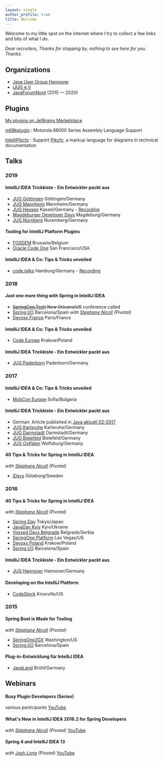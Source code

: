 ```yaml
---
layout: single
author_profile: true
title: Welcome
---
```


Welcome to my little spot on the internet where I try to collect a few links and bits of what I do.

_Dear recruiters, Thanks for stopping by, nothing to see here for you. Thanks._

## Organizations

* [Java User Group Hannover](https://www.meetup.com/de-DE/Java-User-Group-Hannover/)
* [iJUG e.V](https://ijug.eu)
* [JavaForumNord](https://javaforumnord.de) (2015 — 2020)

## Plugins
                
[My plugins on JetBrains Marketplace](https://plugins.jetbrains.com/author/b8a90434-247c-41b0-983d-fc50e93e3209)

[m68kplugin](https://github.com/YannCebron/m68kplugin)
: Motorola 68000 Series Assembly Language Support

[IntelliPikchr](https://github.com/YannCebron/IntelliPikchr)
: Support [Pikchr](https://pikchr.org), a markup language for diagrams in technical documentation                   

## Talks

### 2019

#### IntelliJ IDEA Trickkiste - Ein Entwickler packt aus

* [JUG Göttingen](http://java.de/roller/blog/page/stammtisch_goettingen) Göttingen/Germany
* [JUG Mannheim](http://www.majug.de/) Mannheim/Germany
* [JUG Hessen](https://www.jugh.de) Kassel/Germany - [Recording](https://www.youtube.com/watch?v=56nRtrmwdrE)
* [Magdeburger Developer Days](https://www.md-devdays.de/) Magdeburg/Germany
* [JUG Nürnberg](https://www.meetup.com/de-DE/JUG-Nurnberg/) Nuremberg/Germany

#### Tooling for IntelliJ Platform Plugins

* [FOSDEM](https://fosdem.org/2019/) Brussels/Belgium
* [Oracle Code One](https://www.oracle.com/code-one/) San Francisco/USA

#### IntelliJ IDEA & Co: Tips & Tricks unveiled

* [code.talks](https://www.codetalks.com/) Hamburg/Germany - [Recording](https://www.youtube.com/watch?v=M0Ar4O90jYM)

### 2018

#### Just one more thing with Spring in IntelliJ IDEA

* ~~[SpringCon.Tech](http://springcon.tech) New Orleans/US~~ conference called
* [Spring I/O](http://springio.net) Barcelona/Spain _with [Stéphane Nicoll](http://twitter.com/snicoll) (Pivotal)_
* [Devoxx France](http://devoxx.fr) Paris/France

#### IntelliJ IDEA & Co: Tips & Tricks unveiled

* [Code Europe](https://www.codeeurope.pl/en) Krakow/Poland

#### IntelliJ IDEA Trickkiste - Ein Entwickler packt aus

* [JUG Paderborn](https://jug-pb.gitlab.io) Paderborn/Germany

### 2017

#### IntelliJ IDEA & Co: Tips & Tricks unveiled

* [MobCon Europe](https://mobcon.com) Sofia/Bulgaria

#### IntelliJ IDEA Trickkiste - Ein Entwickler packt aus

* German: Article published in [Java aktuell 02-2017](https://drive.google.com/open?id=0BxhUUrkoZ7keTV9sSXJDUXRuUWM)
* [JUG Karlsruhe](http://jug-karlsruhe.de) Karlsruhe/Germany
* [JUG Darmstadt](https://www.jug-da.de) Darmstadt/Germany
* [JUG Bielefeld](https://www.meetup.com/de-DE/Java-User-Group-Bielefeld) Bielefeld/Germany
* [JUG Ostfalen](http://www.jug-ostfalen.de) Wolfsburg/Germany

#### 40 Tips & Tricks for Spring in IntelliJ IDEA

_with [Stéphane Nicoll](http://twitter.com/snicoll) (Pivotal)_

* [jDays](http://www.jdays.se) Göteborg/Sweden

### 2016

#### 40 Tips & Tricks for Spring in IntelliJ IDEA

_with [Stéphane Nicoll](http://twitter.com/snicoll) (Pivotal)_

* [Spring Day](http://springday2016.springframework.jp) Tokyo/Japan
* [JavaDay Kyiv](http://javaday.org.ua/kyiv) Kyiv/Ukraine
* [Voxxed Days Belgrade](http://belgrade.voxxeddays.com) Belgrade/Serbia
* [SpringOne Platform](https://springoneplatform.io) Las Vegas/US
* [Devoxx Poland](http://devoxx.pl) Krakow/Poland
* [Spring I/O](http://springio.net) Barcelona/Spain

#### IntelliJ IDEA Trickkiste - Ein Entwickler packt aus

* [JUG Hannover](http://www.jug-h.de) Hannover/Germany

#### Developing on the IntelliJ Platform

* [CodeStock](http://codestock.org) Knoxville/US

### 2015

#### Spring Boot is Made for Tooling

_with [Stéphane Nicoll](http://twitter.com/snicoll) (Pivotal)_

* [SpringOne2GX](http://lanyrd.com/2015/springone-2gx) Washington/US
* [Spring I/O](http://springio.net) Barcelona/Spain

#### Plug-in-Entwicklung für IntelliJ IDEA

* [JavaLand](https://www.javaland.eu) Brühl/Germany

## Webinars

#### Busy Plugin Developers (Series)

_various participants_
[YouTube](https://www.youtube.com/watch?v=-6D5-xEaYig)

#### What's New in IntelliJ IDEA 2016.2 for Spring Developers

_with [Stéphane Nicoll](http://twitter.com/snicoll) (Pivotal)_
[YouTube](https://www.youtube.com/watch?v=Z9I59edQVuk)

#### Spring 4 and IntelliJ IDEA 13

_with [Josh Long](https://twitter.com/starbuxman) (Pivotal)_
[YouTube](https://www.youtube.com/watch?v=DOn1YS8Hx_Y)